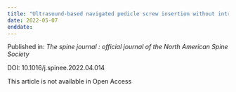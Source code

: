 ```yaml
---
title: "Ultrasound-based navigated pedicle screw insertion without intraoperative radiation: feasibility study on porcine cadavers."
date: 2022-05-07
enddate:
---
```


Published in: *The spine journal : official journal of the North American Spine Society*

DOI: 10.1016/j.spinee.2022.04.014

This article is not available in Open Access


